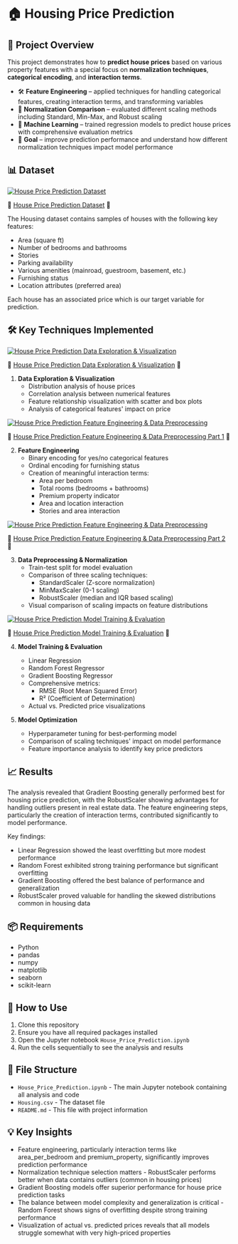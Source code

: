 # 🏠 Housing Price Prediction

## 📌 Project Overview
This project demonstrates how to **predict house prices** based on various property features with a special focus on **normalization techniques**, **categorical encoding**, and **interaction terms**.

- 🛠 **Feature Engineering** – applied techniques for handling categorical features, creating interaction terms, and transforming variables
- 🧪 **Normalization Comparison** – evaluated different scaling methods including Standard, Min-Max, and Robust scaling
- 🤖 **Machine Learning** – trained regression models to predict house prices with comprehensive evaluation metrics
- 🎯 **Goal** – improve prediction performance and understand how different normalization techniques impact model performance

## 📊 Dataset
[![House Price Prediction Dataset](https://img.youtube.com/vi/ijs5XtXmvQM/0.jpg)](https://youtu.be/ijs5XtXmvQM)

🎥 [House Price Prediction Dataset](https://youtu.be/ijs5XtXmvQM) 🎥

The Housing dataset contains samples of houses with the following key features:
- Area (square ft)
- Number of bedrooms and bathrooms
- Stories
- Parking availability
- Various amenities (mainroad, guestroom, basement, etc.)
- Furnishing status
- Location attributes (preferred area)

Each house has an associated price which is our target variable for prediction.

## 🛠 Key Techniques Implemented
[![House Price Prediction Data Exploration & Visualization](https://img.youtube.com/vi/t-2oaa0K0vY/0.jpg)](https://youtu.be/t-2oaa0K0vY)

🎥 [House Price Prediction Data Exploration & Visualization](https://youtu.be/t-2oaa0K0vY) 🎥  

1. **Data Exploration & Visualization**
   - Distribution analysis of house prices
   - Correlation analysis between numerical features
   - Feature relationship visualization with scatter and box plots
   - Analysis of categorical features' impact on price
     
[![House Price Prediction Feature Engineering & Data Preprocessing](https://img.youtube.com/vi/5WuoL1_IPIw/0.jpg)](https://youtu.be/5WuoL1_IPIw)

🎥  [House Price Prediction Feature Engineering & Data Preprocessing Part 1](https://youtu.be/5WuoL1_IPIw) 🎥   

2. **Feature Engineering**
   - Binary encoding for yes/no categorical features
   - Ordinal encoding for furnishing status
   - Creation of meaningful interaction terms:
     - Area per bedroom
     - Total rooms (bedrooms + bathrooms)
     - Premium property indicator
     - Area and location interaction
     - Stories and area interaction
       
[![House Price Prediction Feature Engineering & Data Preprocessing](https://img.youtube.com/vi/5WuoL1_IPIw/0.jpg)](https://youtu.be/5WuoL1_IPIw)

🎥  [House Price Prediction Feature Engineering & Data Preprocessing Part 2](https://youtu.be/5WuoL1_IPIw) 🎥 

3. **Data Preprocessing & Normalization**
   - Train-test split for model evaluation
   - Comparison of three scaling techniques:
     - StandardScaler (Z-score normalization)
     - MinMaxScaler (0-1 scaling)
     - RobustScaler (median and IQR based scaling)
   - Visual comparison of scaling impacts on feature distributions
     
[![House Price Prediction Model Training & Evaluation](https://img.youtube.com/vi/dBa6o5l3p8E/0.jpg)](https://youtu.be/dBa6o5l3p8E)

🎥 [House Price Prediction Model Training & Evaluation](https://youtu.be/dBa6o5l3p8E) 🎥  

4. **Model Training & Evaluation**
   - Linear Regression
   - Random Forest Regressor
   - Gradient Boosting Regressor
   - Comprehensive metrics:
     - RMSE (Root Mean Squared Error)
     - R² (Coefficient of Determination)
   - Actual vs. Predicted price visualizations

5. **Model Optimization**
   - Hyperparameter tuning for best-performing model
   - Comparison of scaling techniques' impact on model performance
   - Feature importance analysis to identify key price predictors

## 📈 Results
The analysis revealed that Gradient Boosting generally performed best for housing price prediction, with the RobustScaler showing advantages for handling outliers present in real estate data. The feature engineering steps, particularly the creation of interaction terms, contributed significantly to model performance.

Key findings:
- Linear Regression showed the least overfitting but more modest performance
- Random Forest exhibited strong training performance but significant overfitting
- Gradient Boosting offered the best balance of performance and generalization
- RobustScaler proved valuable for handling the skewed distributions common in housing data

## 📦 Requirements
- Python
- pandas
- numpy
- matplotlib
- seaborn
- scikit-learn

## 🚀 How to Use
1. Clone this repository
2. Ensure you have all required packages installed
3. Open the Jupyter notebook `House_Price_Prediction.ipynb`
4. Run the cells sequentially to see the analysis and results

## 📂 File Structure
- `House_Price_Prediction.ipynb` - The main Jupyter notebook containing all analysis and code
- `Housing.csv` - The dataset file
- `README.md` - This file with project information

## 💡 Key Insights
- Feature engineering, particularly interaction terms like area_per_bedroom and premium_property, significantly improves prediction performance
- Normalization technique selection matters - RobustScaler performs better when data contains outliers (common in housing prices)
- Gradient Boosting models offer superior performance for house price prediction tasks
- The balance between model complexity and generalization is critical - Random Forest shows signs of overfitting despite strong training performance
- Visualization of actual vs. predicted prices reveals that all models struggle somewhat with very high-priced properties
